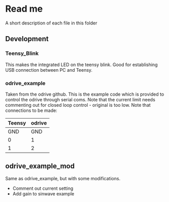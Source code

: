 # Read me
A short description of each file in this folder

## Development
### Teensy_Blink
This makes the integrated LED on the teensy blink. Good for establishing USB connection between PC and Teensy.

### odrive_example
Taken from the odrive github. This is the example code which is provided to control the odrive through serial coms. Note that the current limit needs commenting out for closed loop control - original is too low.
Note that connections to be made:

Teensy | odrive 
------------ | -------------
GND | GND
0 | 1
1 | 2

## odrive_example_mod
Same as odrive_example, but with some modifications.

- Comment out current setting
- Add gain to sinwave example
